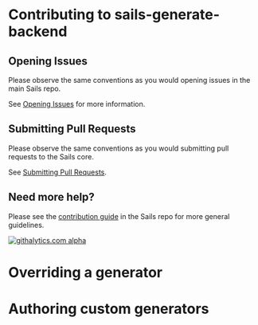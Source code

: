 # Contributing to sails-generate-backend


## Opening Issues

Please observe the same conventions as you would opening issues in the main Sails repo.

See [Opening Issues](https://github.com/balderdashy/sails/blob/master/CONTRIBUTING.md#opening-issues) for more information.



## Submitting Pull Requests

Please observe the same conventions as you would submitting pull requests to the Sails core.

See [Submitting Pull Requests](https://github.com/balderdashy/sails/blob/master/CONTRIBUTING.md#submitting-pull-requests).



## Need more help?

Please see the [contribution guide](https://github.com/balderdashy/sails/blob/v0.10/CONTRIBUTING.md#contributing-to-a-generator) in the Sails repo for more general guidelines.


[![githalytics.com alpha](https://cruel-carlota.pagodabox.com/8acf2fc2ca0aca8a3018e355ad776ed7 "githalytics.com")](http://githalytics.com/balderdashy/sails-generate-backend/CONTRIBUTING.md)


# Overriding a generator


# Authoring custom generators

